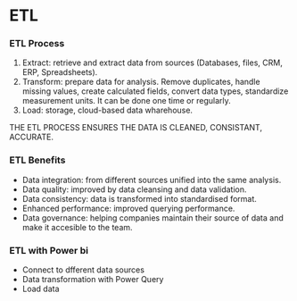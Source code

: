 # ETL
### ETL Process
1. Extract: retrieve and extract data from sources (Databases, files, CRM, ERP, Spreadsheets). 
2. Transform: prepare data for analysis. Remove duplicates, handle missing values, create calculated fields, convert data types, standardize measurement units. It can be done one time or regularly.
3. Load: storage, cloud-based data wharehouse.

THE ETL PROCESS ENSURES THE DATA IS CLEANED, CONSISTANT, ACCURATE.

### ETL Benefits
- Data integration: from different sources unified into the same analysis.
- Data quality: improved by data cleansing and data validation.
- Data consistency: data is transformed into standardised format.
- Enhanced performance: improved querying performance.
- Data governance: helping companies maintain their source of data and make it accesible to the team.

### ETL with Power bi
- Connect to dfferent data sources
- Data transformation with Power Query
- Load data
